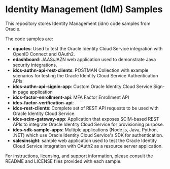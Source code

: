 # Identity Management (IdM) Samples

This repository stores Identity Management (idm) code samples from Oracle.

The code samples are:

 - **cquotes**: Used to test the Oracle Identity Cloud Service integration with OpenID Connect and OAuth2.
 - **edashboard**: JAAS/JAZN web application used to demonstrate Java security integrations.
 - **idcs-authn-api-rest-clients**: POSTMAN Collection with example scenarios for testing the Oracle Identity Cloud Service Authentication APIs
 - **idcs-authn-api-signin-app**: Custom Oracle Identity Cloud Service Sign-in page application
 - **idcs-factor-enrollment-api**: MFA Factor Enrollment API
 - **idcs-factor-verification-api**: 
 - **idcs-rest-clients**: Complete set of REST API requests to be used with Oracle Identity Cloud Service.
 - **idcs-scim-gateway-app**: Application that exposes SCIM-based REST APIs to integrate Oracle Identity Cloud Service for provisioning purpose.
 - **idcs-sdk-sample-apps**: Multiple applications (Node.js, Java, Python, .NET) which use Oracle Identity Cloud Service's SDK for authentication.
 - **salesinsight**: sample web application used to test the Oracle Identity Cloud Service integration with OAuth2 as a resource server application.

For instructions, licensing, and support information, please consult the README and LICENSE files provided with each sample.